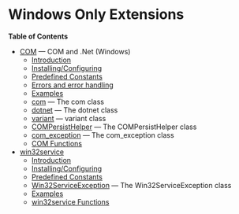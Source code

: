 Windows Only Extensions
=======================

**Table of Contents**

-   [COM](/book/com.html) — COM and .Net (Windows)
    -   [Introduction](/intro/com.html)
    -   [Installing/Configuring](/com/setup.html)
    -   [Predefined Constants](/com/constants.html)
    -   [Errors and error handling](/com/error-handling.html)
    -   [Examples](/com/examples.html)
    -   [com](/class/com.html) — The com class
    -   [dotnet](/class/dotnet.html) — The dotnet class
    -   [variant](/class/variant.html) — variant class
    -   [COMPersistHelper](/class/compersisthelper.html) — The
        COMPersistHelper class
    -   [com\_exception](/class/com-exception.html) — The com\_exception
        class
    -   [COM Functions](/ref/com.html)
-   [win32service](/book/win32service.html)
    -   [Introduction](/intro/win32service.html)
    -   [Installing/Configuring](/win32service/setup.html)
    -   [Predefined Constants](/win32service/constants.html)
    -   [Win32ServiceException](/class/win32serviceexception.html) — The
        Win32ServiceException class
    -   [Examples](/win32service/examples.html)
    -   [win32service Functions](/ref/win32service.html)
